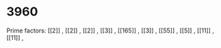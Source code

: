 # 3960

Prime factors: [[2]] , [[2]] , [[2]] , [[3]] , [[165]] , [[3]] , [[55]] , [[5]] , [[11]] , [[11]] , 